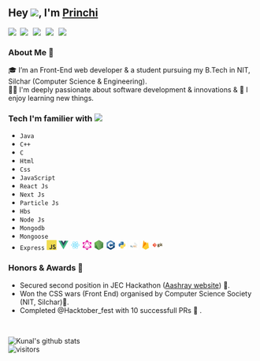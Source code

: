## Hey <img src="https://github.com/TheDudeThatCode/TheDudeThatCode/blob/master/Assets/Hi.gif" width="29px">, I'm [Princhi](https://prince819794.github.io/)
 
<a href="https://www.linkedin.com/in/princhi-pawan-saikia/">
  <img align="left" width="24px"src="https://raw.githubusercontent.com/peterthehan/peterthehan/master/assets/linkedin.svg"  />
</a>
<a href="mailto:saikiapp9@gmail.com">
  <img align="left" width="26px" src="https://cdn.jsdelivr.net/npm/simple-icons@v3/icons/gmail.svg" />
</a>
<a href="https://www.facebook.com/prinze.xaikia.3">
  <img align="left" width="26px" src="https://cdn.jsdelivr.net/npm/simple-icons@3.13.0/icons/facebook.svg" />
</a>
<a href="https://www.instagram.com/_bug_creator_/">
  <img align="left" width="26px" src="https://raw.githubusercontent.com/hussainweb/hussainweb/main/icons/instagram.png" />
</a>
<a href="https://www.linkedin.com/in/princhi-pawan-saikia/">
  <img align="left" width="26px" src="https://cdn.jsdelivr.net/npm/simple-icons@3.13.0/icons/linkedin.svg" />
</a>
 
 <br />
 
### About Me 🚀
🎓 I’m an Front-End web developer & a student pursuing my B.Tech in NIT, Silchar (Computer Science & Engineering). <br />
👨‍💻 I'm deeply passionate about software development & innovations & 📕 I enjoy learning new things.
 <br /> 
 
 ### Tech I'm familier with <img src="https://github.com/TheDudeThatCode/TheDudeThatCode/blob/master/Assets/powerup.gif" width="22px">
 
 -  `Java`
 -  `C++`
 -  `C`
  -  `Html`
  -  `Css`
  -  `JavaScript`
  -  `React Js`
  -  `Next Js`
  -  `Particle Js`
  -  `Hbs`
  -  `Node Js`
  -  `Mongodb`
  -  `Mongoose`
  -  `Express`
  <code><img height="20" src="https://raw.githubusercontent.com/github/explore/80688e429a7d4ef2fca1e82350fe8e3517d3494d/topics/javascript/javascript.png"></code>
<code><img height="20" src="https://raw.githubusercontent.com/github/explore/80688e429a7d4ef2fca1e82350fe8e3517d3494d/topics/vue/vue.png"></code>
<code><img height="20" src="https://raw.githubusercontent.com/github/explore/80688e429a7d4ef2fca1e82350fe8e3517d3494d/topics/react/react.png"></code>
<code><img height="20" src="https://raw.githubusercontent.com/github/explore/5c058a388828bb5fde0bcafd4bc867b5bb3f26f3/topics/graphql/graphql.png"></code>
<code><img height="20" src="https://raw.githubusercontent.com/github/explore/80688e429a7d4ef2fca1e82350fe8e3517d3494d/topics/nodejs/nodejs.png"></code>
<code><img height="20" src="https://raw.githubusercontent.com/github/explore/80688e429a7d4ef2fca1e82350fe8e3517d3494d/topics/cpp/cpp.png"></code>
<code><img height="20" src="https://raw.githubusercontent.com/github/explore/80688e429a7d4ef2fca1e82350fe8e3517d3494d/topics/python/python.png"></code>
<code><img height="20" src="https://raw.githubusercontent.com/github/explore/80688e429a7d4ef2fca1e82350fe8e3517d3494d/topics/mysql/mysql.png"></code>
<code><img height="20" src="https://raw.githubusercontent.com/github/explore/80688e429a7d4ef2fca1e82350fe8e3517d3494d/topics/firebase/firebase.png"></code>
<code><img height="20" src="https://raw.githubusercontent.com/github/explore/80688e429a7d4ef2fca1e82350fe8e3517d3494d/topics/git/git.png"></code>

 
### Honors & Awards 🏅

* Secured second position in JEC Hackathon ([Aashray website](https://aashroyuc.netlify.app/)) :star2:.
* Won the CSS wars (Front End) organised by Computer Science Society (NIT, Silchar):dizzy:.
* Completed @Hacktober_fest with 10 successfull PRs 🤠 .
 <br/>
 
![Kunal's github stats](https://github-readme-stats.vercel.app/api?username=Prince819794&show_icons=true&hide_border=true)
<br />
![visitors](https://visitor-badge.laobi.icu/badge?page_id=Prince819794.Prince819794)
